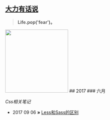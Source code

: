 ## [大力有话说](http://laoxue.org)
> **Life.pop('fear')。**

<img src="https://pic2.zhimg.com/80/v2-6626a7c1823adc41d103146e1705fca7_hd.jpg" width="200" height="200" />
## 2017
### 六月

*Css相关笔记*

*  2017 09 06 **»** [Less和Sass的区别](https://github.com/laoxue/bolg/issues/1)
